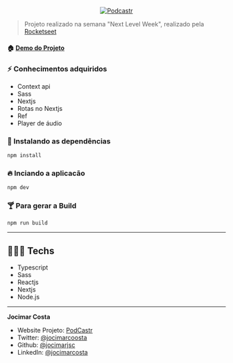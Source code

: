 
<p align="center">
    <a href="https://podcastr-jocimarjsc.vercel.app/" target="_blank">
        <img alt="Podcastr" src="./public/Capa.svg"  />
    </a>
</p>

> Projeto realizado na semana "Next Level Week", realizado pela [Rocketseet](https://github.com/Rocketseat)

#### 🏠 [Demo do Projeto](https://podcastr-jocimarjsc.vercel.app/)

### ⚡ Conhecimentos adquiridos

* Context api
* Sass
* Nextjs
* Rotas no Nextjs
* Ref
* Player de áudio

### 🎉 Instalando as dependências

```sh
npm install
```

### 🔥 Inciando a aplicacão

```sh
npm dev
```

### 🍸 Para gerar a Build

```sh
npm run build
```

---

## 👨🏾‍💻 Techs

* Typescript
* Sass
* Reactjs
* Nextjs
* Node.js
---
**Jocimar Costa**

* Website Projeto: [PodCastr](https://podcastr-jocimarjsc.vercel.app/)
* Twitter: [@jocimarcoosta](https://twitter.com/jocimarcoosta)
* Github: [@jocimarjsc](https://github.com/jocimarjsc)
* LinkedIn: [@jocimarcosta](https://linkedin.com/in/jocimarcosta)
